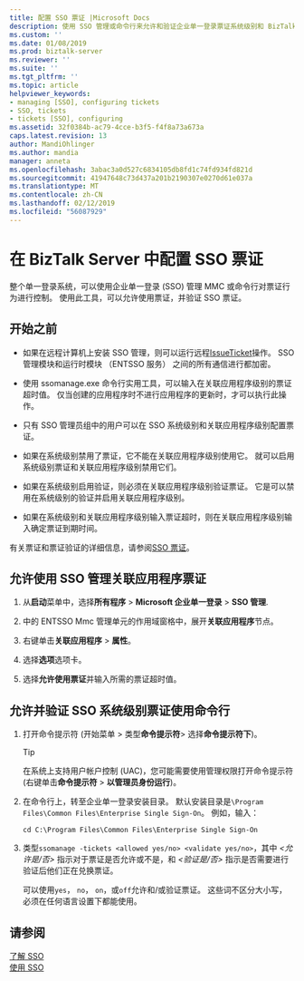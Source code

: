 ```yaml
---
title: 配置 SSO 票证 |Microsoft Docs
description: 使用 SSO 管理或命令行来允许和验证企业单一登录票证系统级别和 BizTalk Server 中的关联应用程序。
ms.custom: ''
ms.date: 01/08/2019
ms.prod: biztalk-server
ms.reviewer: ''
ms.suite: ''
ms.tgt_pltfrm: ''
ms.topic: article
helpviewer_keywords:
- managing [SSO], configuring tickets
- SSO, tickets
- tickets [SSO], configuring
ms.assetid: 32f0384b-ac79-4cce-b3f5-f4f8a73a673a
caps.latest.revision: 13
author: MandiOhlinger
ms.author: mandia
manager: anneta
ms.openlocfilehash: 3abac3a0d527c6834105db8fd1c74fd934fd821d
ms.sourcegitcommit: 41947648c73d437a201b2190307e0270d61e037a
ms.translationtype: MT
ms.contentlocale: zh-CN
ms.lasthandoff: 02/12/2019
ms.locfileid: "56087929"
---
```

# <a name="configure-the-sso-tickets-in-biztalk-server"></a>在 BizTalk Server 中配置 SSO 票证
整个单一登录系统，可以使用企业单一登录 (SSO) 管理 MMC 或命令行对票证行为进行控制。 使用此工具，可以允许使用票证，并验证 SSO 票证。  
  
## <a name="before-you-begin"></a>开始之前

- 如果在远程计算机上安装 SSO 管理，则可以运行远程[IssueTicket](https://docs.microsoft.com/biztalk/core/technical-reference/issoticket-issueticket-method)操作。 SSO 管理模块和运行时模块 （ENTSSO 服务） 之间的所有通信进行都加密。  
  
- 使用 ssomanage.exe 命令行实用工具，可以输入在关联应用程序级别的票证超时值。 仅当创建的应用程序时不进行应用程序的更新时，才可以执行此操作。
  
- 只有 SSO 管理员组中的用户可以在 SSO 系统级别和关联应用程序级别配置票证。  
  
- 如果在系统级别禁用了票证，它不能在关联应用程序级别使用它。 就可以启用系统级别票证和关联应用程序级别禁用它们。  
  
- 如果在系统级别启用验证，则必须在关联应用程序级别验证票证。 它是可以禁用在系统级别的验证并启用关联应用程序级别。  
  
- 如果在系统级别和关联应用程序级别输入票证超时，则在关联应用程序级别输入确定票证到期时间。  
  
有关票证和票证验证的详细信息，请参阅[SSO 票证](../core/sso-tickets.md)。  
  
## <a name="allow-affiliate-application-tickets-using-sso-administration"></a>允许使用 SSO 管理关联应用程序票证  
  
1.  从**启动**菜单中，选择**所有程序** > **Microsoft 企业单一登录** > **SSO 管理**.
  
2.  中的 ENTSSO Mmc 管理单元的作用域窗格中，展开**关联应用程序**节点。  
  
3.  右键单击**关联应用程序** > **属性**。  
  
4.  选择**选项**选项卡。  
  
5.  选择**允许使用票证**并输入所需的票证超时值。  
  
## <a name="allow-and-validate-sso-system-level-tickets-using-the-command-line"></a>允许并验证 SSO 系统级别票证使用命令行  
  
1. 打开命令提示符 (开始菜单 > 类型**命令提示符**> 选择**命令提示符下**)。

    > [!TIP]
    >  在系统上支持用户帐户控制 (UAC)，您可能需要使用管理权限打开命令提示符 (右键单击**命令提示符** > **以管理员身份运行**)。
  
2. 在命令行上，转至企业单一登录安装目录。 默认安装目录是`\Program Files\Common Files\Enterprise Single Sign-On`。 例如，输入： 

    `cd C:\Program Files\Common Files\Enterprise Single Sign-On`
  
3. 类型`ssomanage -tickets <allowed yes/no> <validate yes/no>`，其中 *\<允许是/否\>* 指示对于票证是否允许或不是，和 *\<验证是/否\>* 指示是否需要进行验证后他们正在兑换票证。  
  
    可以使用`yes`， `no`， `on`，或`off`允许和/或验证票证。 这些词不区分大小写，必须在任何语言设置下都能使用。
  
## <a name="see-also"></a>请参阅

[了解 SSO](../core/understanding-sso.md)   
[使用 SSO](../core/using-sso.md)
